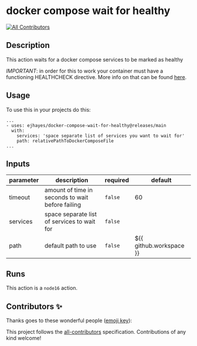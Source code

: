 # docker compose wait for healthy

<!-- ALL-CONTRIBUTORS-BADGE:START - Do not remove or modify this section -->

[![All Contributors](https://img.shields.io/badge/all_contributors-0-orange.svg?style=flat-square)](#contributors-)

<!-- ALL-CONTRIBUTORS-BADGE:END -->

<!-- action-docs-description -->

## Description

This action waits for a docker compose services to be marked as healthy

<!-- action-docs-description -->

_IMPORTANT_: in order for this to work your container must have a functioning HEALTHCHECK directive. More info on that can be found [here](https://docs.docker.com/engine/reference/builder/#healthcheck).

## Usage

To use this in your projects do this:

```
...
- uses: ejhayes/docker-compose-wait-for-healthy@releases/main
  with:
    services: 'space separate list of services you want to wait for'
    path: relativePathToDockerComposeFile
...
```

<!-- action-docs-inputs -->

## Inputs

| parameter | description                                      | required | default                 |
| --------- | ------------------------------------------------ | -------- | ----------------------- |
| timeout   | amount of time in seconds to wait before failing | `false`  | 60                      |
| services  | space separate list of services to wait for      | `false`  |                         |
| path      | default path to use                              | `false`  | ${{ github.workspace }} |

<!-- action-docs-inputs -->

<!-- action-docs-outputs -->

<!-- action-docs-outputs -->

<!-- action-docs-runs -->

## Runs

This action is a `node16` action.

<!-- action-docs-runs -->

## Contributors ✨

Thanks goes to these wonderful people ([emoji key](https://allcontributors.org/docs/en/emoji-key)):

<!-- ALL-CONTRIBUTORS-LIST:START - Do not remove or modify this section -->
<!-- prettier-ignore-start -->
<!-- markdownlint-disable -->
<!-- markdownlint-restore -->
<!-- prettier-ignore-end -->

<!-- ALL-CONTRIBUTORS-LIST:END -->

This project follows the [all-contributors](https://github.com/all-contributors/all-contributors) specification. Contributions of any kind welcome!
